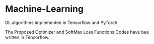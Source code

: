 # Machine-Learning
DL algorithms implemented in Tensorflow and PyTorch

The Proposed Optimizer and SoftMax Loss Functions Codes have bee written in Tensorflow. 
